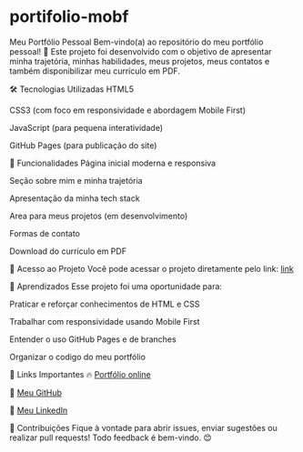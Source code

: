 # portifolio-mobf

Meu Portfólio Pessoal
Bem-vindo(a) ao repositório do meu portfólio pessoal! 🚀
Este projeto foi desenvolvido com o objetivo de apresentar minha trajetória, minhas habilidades, meus projetos, meus contatos e também disponibilizar meu currículo em PDF.

🛠️ Tecnologias Utilizadas
HTML5

CSS3 (com foco em responsividade e abordagem Mobile First)

JavaScript (para pequena interatividade)

GitHub Pages (para publicação do site)

🎯 Funcionalidades
Página inicial moderna e responsiva

Seção sobre mim e minha trajetória

Apresentação da minha tech stack

Area para meus projetos (em desenvolvimento)

Formas de contato

Download do currículo em PDF

🚀 Acesso ao Projeto
Você pode acessar o projeto diretamente pelo link:
[link](https://jgabrielcode.github.io/portifolio-mobf/)


🧠 Aprendizados
Esse projeto foi uma oportunidade para:

Praticar e reforçar conhecimentos de HTML e CSS

Trabalhar com responsividade usando Mobile First

Entender o uso GitHub Pages e de branches

Organizar o codigo do meu portfólio

🔗 Links Importantes
🔥 [Portfólio online](https://jgabrielcode.github.io/portifolio-mobf/)

🐙 [Meu GitHub](https://github.com/jgabrielcode)

💼 [Meu LinkedIn](https://www.linkedin.com/in/jo%C3%A3o-gabriel-de-freitas-costa-652b82261/)

🤝 Contribuições
Fique à vontade para abrir issues, enviar sugestões ou realizar pull requests!
Todo feedback é bem-vindo. 😊
